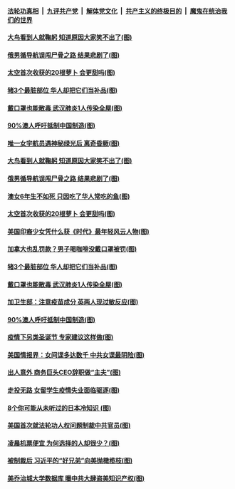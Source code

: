 ####  [法轮功真相](../../../../basic/blob/master/README.md?t=12150531) &nbsp;|&nbsp; [九评共产党](../../../../9ping.md/blob/master/README.md?t=12150531) &nbsp;|&nbsp; [解体党文化](../../../../jtdwh.md/blob/master/README.md?t=12150531)  &nbsp;|&nbsp; [共产主义的终极目的](../../../../gczydzjmd.md/blob/master/README.md?t=12150531) &nbsp;|&nbsp; [魔鬼在统治我们的世界](../../../../mgztzwmdsj.md/blob/master/README.md?t=12150531) 

#### [大鸟看到人就鞠躬 知道原因大家笑不出了(图)](../pages/p3/955809.md?t=12150531) 

#### [俄男循导航误闯尸骨之路 结果悲剧了(图)](../pages/p3/955808.md?t=12150531) 

#### [太空首次收获的20根萝卜 会更甜吗(图)](../pages/p3/955788.md?t=12150531) 

#### [猪3个最脏部位 华人却把它们当补品(图)](../pages/p3/955371.md?t=12150531) 

#### [戴口罩也能散毒 武汉肺炎1人传染全屋(图)](../pages/p3/955651.md?t=12150531) 

#### [90%澳人呼吁抵制中国制造(图)](../pages/p3/955653.md?t=12150531) 

#### [唯一女宇航员遇神秘绿光后 离奇昏厥(图)](../pages/p3/955810.md?t=12150531) 

#### [大鸟看到人就鞠躬 知道原因大家笑不出了(图)](../pages/p3/955809.md?t=12150531) 

#### [俄男循导航误闯尸骨之路 结果悲剧了(图)](../pages/p3/955808.md?t=12150531) 

#### [澳女6年生不如死 只因吃了华人常吃的鱼(图)](../pages/p3/955790.md?t=12150531) 

#### [太空首次收获的20根萝卜 会更甜吗(图)](../pages/p3/955788.md?t=12150531) 

#### [美国印裔少女凭什么获《时代》最年轻风云人物(图)](../pages/p3/955734.md?t=12150531) 

#### [加拿大也乱罚款？男子喝咖啡没戴口罩被罚(图)](../pages/p3/955694.md?t=12150531) 

#### [猪3个最脏部位 华人却把它们当补品(图)](../pages/p3/955371.md?t=12150531) 

#### [戴口罩也能散毒 武汉肺炎1人传染全屋(图)](../pages/p3/955651.md?t=12150531) 

#### [加卫生部：注意疫苗成分 英两人现过敏反应(图)](../pages/p3/955657.md?t=12150531) 

#### [90%澳人呼吁抵制中国制造(图)](../pages/p3/955653.md?t=12150531) 

#### [疫情下另类圣诞节 专家建议这样做(图)](../pages/p3/955134.md?t=12150531) 

#### [美国情报界：女间谍多达数千 中共女谍最阴险(图)](../pages/p3/955648.md?t=12150531) 

#### [出人意外 商务巨头CEO辞职做“主夫”(图)](../pages/p3/955595.md?t=12150531) 

#### [走投无路 女留学生疫情失业面临驱逐(图)](../pages/p3/955557.md?t=12150531) 

#### [8个你可能从未听过的日本冷知识 (图)](../pages/p3/955552.md?t=12150531) 

#### [美国首次就法轮功人权问题制裁中共官员(图)](../pages/p3/955527.md?t=12150531) 

#### [凌晨机票便宜 为何选择的人却很少？(图)](../pages/p3/955533.md?t=12150531) 

#### [被制裁后 习近平的“好兄弟”向美抛橄榄枝(图)](../pages/p3/955521.md?t=12150531) 

#### [美乔治城大学数据库 曝中共大肆盗美知识产权(图)](../pages/p3/955532.md?t=12150531) 

